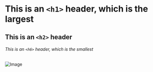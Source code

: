 # This is an `<h1>` header, which is the largest
## This is an `<h2>` header
###### This is an `<h6>` header, which is the smallest


![Image](https://unsplash.com/photos/a-man-standing-in-a-tent-looking-out-into-the-distance-EbIvcXzgU4s)
